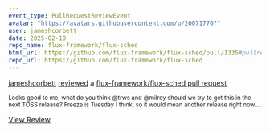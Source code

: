 ```yaml
---
event_type: PullRequestReviewEvent
avatar: "https://avatars.githubusercontent.com/u/20071770?"
user: jameshcorbett
date: 2025-02-10
repo_name: flux-framework/flux-sched
html_url: https://github.com/flux-framework/flux-sched/pull/1335#pullrequestreview-2604636534
repo_url: https://github.com/flux-framework/flux-sched
---
```


<a href='https://github.com/jameshcorbett' target='_blank'>jameshcorbett</a> <a href='https://github.com/flux-framework/flux-sched/pull/1335#pullrequestreview-2604636534' target='_blank'>reviewed</a> a <a href='https://github.com/flux-framework/flux-sched/pull/1335' target='_blank'>flux-framework/flux-sched pull request</a>

<small>Looks good to me, what do you think @trws and @milroy should we try to get this in the next TOSS release? Freeze is Tuesday I think, so it would mean another release right now....</small>

<a href='https://github.com/flux-framework/flux-sched/pull/1335#pullrequestreview-2604636534' target='_blank'>View Review</a>